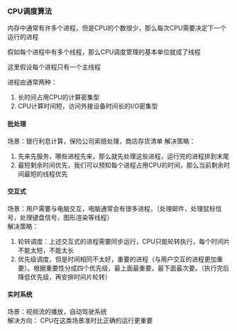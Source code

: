 ### CPU调度算法
内存中通常有许多个进程，但是CPU的个数很少，那么每次CPU需要决定下一个运行的进程  

假如每个进程中有多个线程，那么CPU调度管理的基本单位就成了线程  

这里假设每个进程只有一个主线程 

进程由通常两种：  
1. 长时间占用CPU的计算密集型
2. CPU计算时间短，访问外接设备时间长的I/O密集型

#### 批处理
场景：银行利息计算，保险公司索赔处理，商店存货清单
解决策略：  
1. 先来先服务，哪些进程先来，那么就先处理这些进程，运行完的进程排到末尾
2. 最短剩余时间优先，我们可以预知每个进程占用CPU的时间，那么当前剩余时间最短的线程优先

#### 交互式
场景：用户需要与电脑交互，电脑通常会有很多进程，（处理邮件，处理鼠标信号，处理键盘信号，图形渲染等线程）  
解决策略：
1. 轮转调度：上述交互式的进程需要同步运行，CPU只能轮转执行，每个时间片不能太短，不能太长
2. 优先级调度，但是时间相同不太好，重要的进程（与用户交互的进程更加重要）。根据重要性分成四个优先级，最上面最重要，最下面最次要。（执行完后降低优先级，再安排时间片轮转）

#### 实时系统
场景：视频流的播放，自动驾驶系统  
解决方向： CPU在这类场景准时比正确的运行更重要